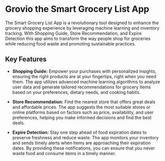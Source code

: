 # Grovio the Smart Grocery List App 
The Smart Grocery List App is a revolutionary tool designed to enhance the grocery shopping experience by leveraging machine learning and inventory tracking. With Shopping Guide, Store Recommendation, and Expire Detection this app aims to transform the way people shop for groceries while reducing food waste and promoting sustainable practices.

## Key Features
- **Shopping Guide:** Empower your purchases with personalized insights, ensuring the right products are at your fingertips, right when you need them. The app utilizes advanced machine learning algorithms to analyze user data and generate tailored recommendations for grocery items based on your preferences, dietary needs, and cooking habits.

- **Store Recommendation:** Find the nearest store that offers great deals and affordable prices. The app suggests the most suitable stores or online platforms based on factors such as price, availability, and user preferences, helping you make informed decisions and find the best deals.

- **Expire Detection:** Stay one step ahead of food expiration dates to preserve freshness and reduce waste. The app monitors your inventory and sends timely alerts when items are approaching their expiration dates. By providing these notifications, you can ensure that you never waste food and consume items in a timely manner.
